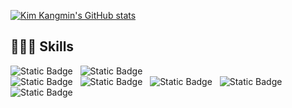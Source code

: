 [![Kim Kangmin's GitHub stats](https://github-readme-stats.vercel.app/api?username=rlarkdals1202&theme=dark&show_icons=true)](https://github.com/rlarkdals1202)

## 🧑🏻‍💻 Skills

![Static Badge](https://img.shields.io/badge/JavaScript-%23F7DF1E?style=flat-square&logo=javascript&logoColor=%23000) &nbsp; ![Static Badge](https://img.shields.io/badge/TypeScript-%233178C6?style=flat-square&logo=typescript&logoColor=white) 
<br/>
![Static Badge](https://img.shields.io/badge/React-%2361DAFB?style=flat-square&logo=react&logoColor=white) &nbsp; ![Static Badge](https://img.shields.io/badge/React%20Query-%23FF4154?style=flat-square&logo=reactquery&logoColor=white) &nbsp; ![Static Badge](https://img.shields.io/badge/React%20Router-%23CA4245?style=flat-square&logo=reactrouter&logoColor=white) &nbsp; ![Static Badge](https://img.shields.io/badge/React%20Hook%20Form-%23EC5990?style=flat-square&logo=reacthookform&logoColor=white)
<br/>
![Static Badge](https://img.shields.io/badge/tailwindcss-%2306B6D4?style=flat-square&logo=tailwindcss&logoColor=white) &nbsp;
